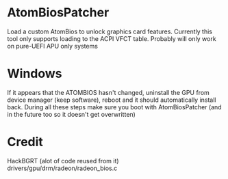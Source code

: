 # AtomBiosPatcher
Load a custom AtomBios to unlock graphics card features. Currently this tool only supports loading to the ACPI VFCT table. Probably will only work on pure-UEFI APU only systems

# Windows
If it appears that the ATOMBIOS hasn't changed, uninstall the GPU from device manager (keep software), reboot and it should automatically install back. During all these steps make sure you boot with AtomBiosPatcher (and in the future too so it doesn't get overwritten)

# Credit
HackBGRT (alot of code reused from it)
drivers/gpu/drm/radeon/radeon_bios.c
